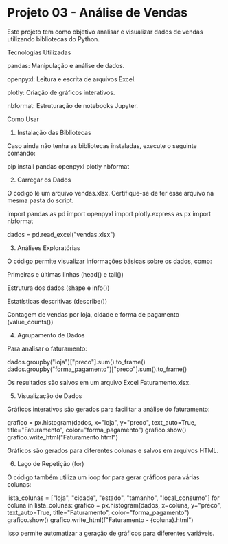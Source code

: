 # Projeto 03 - Análise de Vendas

Este projeto tem como objetivo analisar e visualizar dados de vendas utilizando bibliotecas do Python.

Tecnologias Utilizadas

pandas: Manipulação e análise de dados.

openpyxl: Leitura e escrita de arquivos Excel.

plotly: Criação de gráficos interativos.

nbformat: Estruturação de notebooks Jupyter.

Como Usar

1. Instalação das Bibliotecas

Caso ainda não tenha as bibliotecas instaladas, execute o seguinte comando:

pip install pandas openpyxl plotly nbformat

2. Carregar os Dados

O código lê um arquivo vendas.xlsx. Certifique-se de ter esse arquivo na mesma pasta do script.

import pandas as pd
import openpyxl
import plotly.express as px
import nbformat

dados = pd.read_excel("vendas.xlsx")

3. Análises Exploratórias

O código permite visualizar informações básicas sobre os dados, como:

Primeiras e últimas linhas (head() e tail())

Estrutura dos dados (shape e info())

Estatísticas descritivas (describe())

Contagem de vendas por loja, cidade e forma de pagamento (value_counts())

4. Agrupamento de Dados

Para analisar o faturamento:

dados.groupby("loja")["preco"].sum().to_frame()
dados.groupby("forma_pagamento")["preco"].sum().to_frame()

Os resultados são salvos em um arquivo Excel Faturamento.xlsx.

5. Visualização de Dados

Gráficos interativos são gerados para facilitar a análise do faturamento:

grafico = px.histogram(dados, x="loja", y="preco", text_auto=True, title="Faturamento", color="forma_pagamento")
grafico.show()
grafico.write_html("Faturamento.html")

Gráficos são gerados para diferentes colunas e salvos em arquivos HTML.

6. Laço de Repetição (for)

O código também utiliza um loop for para gerar gráficos para várias colunas:

lista_colunas = ["loja", "cidade", "estado", "tamanho", "local_consumo"]
for coluna in lista_colunas:
    grafico = px.histogram(dados, x=coluna, y="preco", text_auto=True, title="Faturamento", color="forma_pagamento")
    grafico.show()
    grafico.write_html(f"Faturamento - {coluna}.html")

Isso permite automatizar a geração de gráficos para diferentes variáveis.
